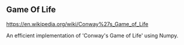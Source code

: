 ## Game Of Life

https://en.wikipedia.org/wiki/Conway%27s_Game_of_Life

An efficient implementation of 'Conway's Game of Life' using Numpy.
